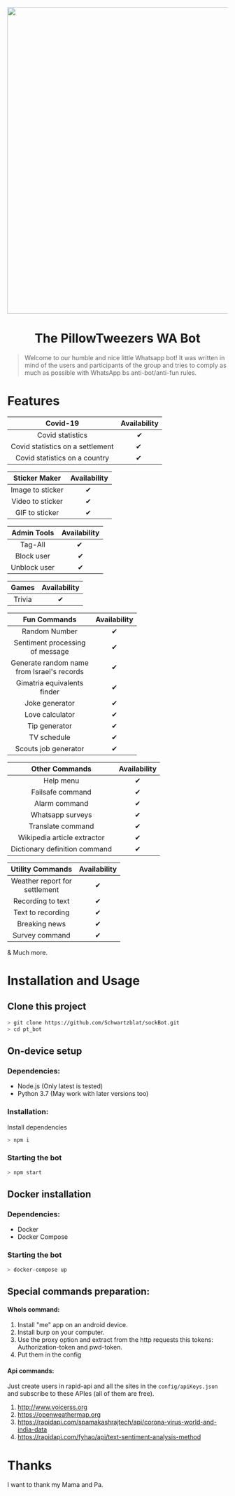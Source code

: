 <div align="center">
<img src="https://cdn.pixabay.com/photo/2016/08/08/10/49/watercolour-1578076_960_720.jpg" alt="" width="700" />

# The PillowTweezers WA Bot

</div>

> Welcome to our humble and nice little Whatsapp bot!
> It was written in mind of the users and participants of the group and tries to comply as much as possible with
> WhatsApp
> bs anti-bot/anti-fun rules.

# Features

| Covid-19 | Availability |
| :------: | :----------: |
| Covid statistics | ✔ |
| Covid statistics on a settlement| ✔ ️|
| Covid statistics on a country| ✔ ️|

| Sticker Maker | Availability |
| :-----------: | :----------: |
| Image to sticker | ✔ ️|
| Video to sticker | ✔ ️|
| GIF to sticker | ✔ ️|

| Admin Tools | Availability |
| :-----------: | :----------: |
| Tag-All | ✔ ️|
| Block user | ✔ |
| Unblock user | ✔ |

| Games | Availability |
| :---: | :----------: |
| Trivia | ✔ |

| Fun Commands | Availability |
| :----------: | :----------: |
| Random Number | ✔ |
| Sentiment processing<br>of message | ✔ | 
| Generate random name<br>from Israel's records | ✔ | 
| Gimatria equivalents<br>finder | ✔ | 
| Joke generator | ✔ |
| Love calculator | ✔ |
| Tip generator | ✔ |
| TV schedule | ✔ |
| Scouts job generator | ✔ |

| Other Commands | Availability |
| :------------: | :----------: |
| Help menu | ✔ |
| Failsafe command | ✔ |
| Alarm command | ✔ |
| Whatsapp surveys | ✔ |
| Translate command | ✔ |
| Wikipedia article extractor | ✔ |
| Dictionary definition command | ✔ |

| Utility Commands | Availability |
| :--------------: | :----------: |
| Weather report for<br>settlement | ✔ |
| Recording to text | ✔ |
| Text to recording | ✔ |
| Breaking news | ✔ |
| Survey command | ✔ |

& Much more.

# Installation and Usage

## Clone this project

```bash
> git clone https://github.com/Schwartzblat/sockBot.git
> cd pt_bot
```

## On-device setup

### Dependencies:

- Node.js (Only latest is tested)
- Python 3.7 (May work with later versions too)

### Installation:

Install dependencies

```bash
> npm i
```

### Starting the bot

```bash
> npm start
```

## Docker installation

### Dependencies:

- Docker
- Docker Compose

### Starting the bot

```bash
> docker-compose up
```

## Special commands preparation:

#### WhoIs command:

1. Install "me" app on an android device.
2. Install burp on your computer.
3. Use the proxy option and extract from the http requests this tokens: Authorization-token and pwd-token.
4. Put them in the config

#### Api commands:

Just create users in rapid-api and all the sites in the ```config/apiKeys.json```<br>
and subscribe to these APIes (all of them are free).

1. http://www.voicerss.org
2. https://openweathermap.org
3. https://rapidapi.com/spamakashrajtech/api/corona-virus-world-and-india-data
4. https://rapidapi.com/fyhao/api/text-sentiment-analysis-method

# Thanks

I want to thank my Mama and Pa.
